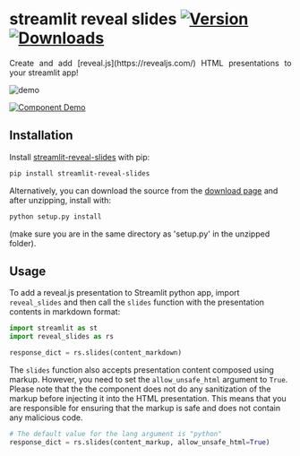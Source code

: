 streamlit reveal slides  [![Version](https://img.shields.io/pypi/v/streamlit-reveal-slides)](https://pypi.org/project/streamlit-reveal-slides/#history) [![Downloads](https://img.shields.io/pypi/dm/streamlit-reveal-slides)](https://pypi.org/project/streamlit-reveal-slides/#files)
============

<p align="justify">Create and add [reveal.js](https://revealjs.com/) HTML presentations to your streamlit app!</p>

![demo](https://github.com/bouzidanas/streamlit.io/assets/25779130/327fdefb-98e7-4798-887c-600092f86424)

[![Component Demo](https://static.streamlit.io/badges/streamlit_badge_black_white.svg)](https://bouzidanas-streamlit-i-streamlit-code-editorexamplesdemo-lq20k3.streamlit.app/)

## Installation
Install [streamlit-reveal-slides](https://pypi.org/project/streamlit-reveal-slides/) with pip:
```bash
pip install streamlit-reveal-slides
```
Alternatively, you can download the source from the [download page](https://pypi.org/project/streamlit-reveal-slides/#files) and after unzipping, install with:
```bash
python setup.py install
```
(make sure you are in the same directory as 'setup.py' in the unzipped folder).

## Usage
To add a reveal.js presentation to Streamlit python app, import `reveal_slides` and then call the `slides` function with the presentation contents in markdown format:
```python
import streamlit as st
import reveal_slides as rs

response_dict = rs.slides(content_markdown)
```
The `slides` function also accepts presentation content composed using markup. However, you need to set the `allow_unsafe_html` argument to `True`. Please note that the the component does not do any sanitization of the markup before injecting it into the HTML presentation. This means that you are responsible for ensuring that the markup is safe and does not contain any malicious code.
```python
# The default value for the lang argument is "python"
response_dict = rs.slides(content_markup, allow_unsafe_html=True)
```



